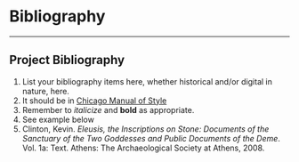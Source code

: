 # Bibliography

---

## Project Bibliography

1. List your bibliography items here, whether historical and/or digital in nature, here.
2. It should be in [Chicago Manual of Style](chicagomanualofstyle.org)
3. Remember to *italicize* and **bold** as appropriate.
4. See example below
5. Clinton, Kevin. *Eleusis, the Inscriptions on Stone: Documents of the Sanctuary of the Two Goddesses and Public Documents of the Deme*. Vol. 1a: Text. Athens: The Archaeological Society at Athens, 2008. 
